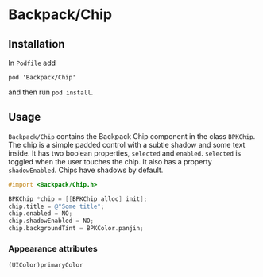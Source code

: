 # Backpack/Chip

## Installation

In `Podfile` add

```
pod 'Backpack/Chip'
```

and then run `pod install`.

## Usage

`Backpack/Chip` contains the Backpack Chip component in the class `BPKChip`. The chip is a simple padded control with a subtle shadow and some text inside. It has two boolean properties, `selected` and `enabled`. `selected` is toggled when the user touches the chip.
It also has a property `shadowEnabled`. Chips have shadows by default.


```objective-c
#import <Backpack/Chip.h>

BPKChip *chip = [[BPKChip alloc] init];
chip.title = @"Some title";
chip.enabled = NO;
chip.shadowEnabled = NO;
chip.backgroundTint = BPKColor.panjin;
```

### Appearance attributes
`(UIColor)primaryColor`
